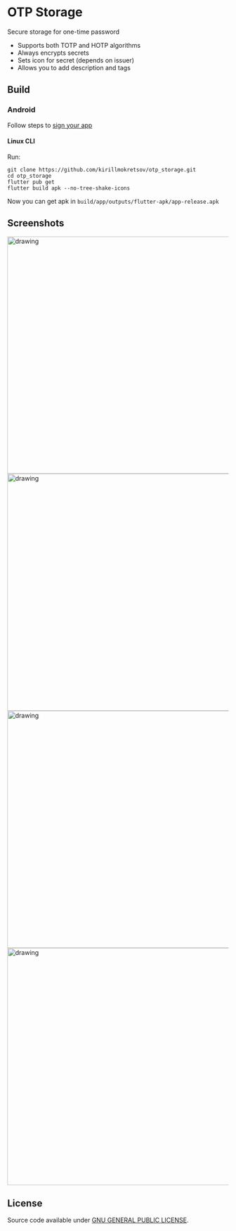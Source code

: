 # OTP Storage

Secure storage for one-time password

- Supports both TOTP and HOTP algorithms  
- Always encrypts secrets  
- Sets icon for secret (depends on issuer)  
- Allows you to add description and tags

## Build

### Android

Follow steps to [sign your app](https://flutter.dev/docs/deployment/android#signing-the-app)

#### Linux CLI

Run:  
``` shell script
git clone https://github.com/kirillmokretsov/otp_storage.git
cd otp_storage
flutter pub get 
flutter build apk --no-tree-shake-icons
```

Now you can get apk in ``build/app/outputs/flutter-apk/app-release.apk``

## Screenshots

<img src="./github/static/images/1.png" alt="drawing" width="540"/>

<img src="./github/static/images/2.png" alt="drawing" width="540"/>

<img src="./github/static/images/3.png" alt="drawing" width="540"/>

<img src="./github/static/images/4.png" alt="drawing" width="540"/>

## License

Source code available under [GNU GENERAL PUBLIC LICENSE](https://www.gnu.org/licenses).
